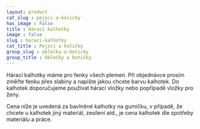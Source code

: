 ```yaml
---
layout: product
cat_slug : pejsci-a-kocicky
has_image : False
title : Hárací kalhotky
image : false
slug : haraci-kalhotky
cat_title : Pejsci a kočičky
group_slug : oblecky-a-boticky
group_title : Oblečky a botičky
---
```


Hárací kalhotky máme pro fenky všech plemen. Při objednávce prosím změřte fenku přes slabiny a napište jakou chcete barvu kalhotek. Do kalhotek doporučujeme používat hárací vložky nebo popřípadě vložky pro ženy.

Cena níže je uvedená za bavlněné kalhotky na gumičku, v případě, že chcete u kalhotek jiný materiál, zesílení atd., je cena kalhotek dle spotřeby materiálu a práce.

